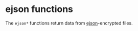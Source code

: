 # ejson functions

The `ejson*` functions return data from [ejson][ejson]-encrypted files.

[ejson]: https://github.com/Shopify/ejson
